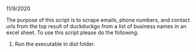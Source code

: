 11/9/2020

The purpose of this script is to scrape emails, phone numbers, and contact urls from the top result of duckduckgo from a list of business names in an excel sheet.
To use this script please do the following:

1. Run the executable in dist folder.

